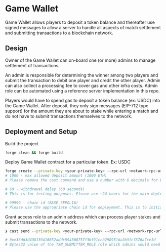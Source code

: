 # Game Wallet

Game Wallet allows players to deposit a token balance and thereafter use signed messages to allow a server to handle all aspects of match settlement and submitting transactions to a blockchain network.

## Design

Owner of the Game Wallet can on-board one (or more) admins to manage settlement of transactions.

An admin is responsible for determining the winner among two players and submit the transaction to debit one player and credit the other player. Admin can also collect a processing fee to cover gas and other infra costs. Admin role can be automated using a reference server implementation in this repo.

Players would have to spend gas to deposit a token balance (ex: USDC) into the Game Wallet. After deposit, they only sign messages (EIP-712 type support) for the amount they are about to stake while entering a match and do not have to submit transactions themselves to the network.

## Deployment and Setup

Build the project

```bash
forge clean && forge build
```

Deploy Game Wallet contract for a particular token. Ex: USDC

```bash
forge create --private-key <your-private-key> --rpc-url <network-rpc-url> contracts/src/GameStaking.sol:GameStaking --constructor-args <usdc-token-address> $(cast --to-wei 1000) 60 99999
# 1000 - max allowed deposit amount (1000 ETH)
# Please remove the cast command and use a number with 6 decimals for USDC.

# 60 - withdrawal delay (60 seconds)
# This is for testing purposes. Please use ~24 hours for the main deployment.

# 99999 - chain id (BASE SEPOLIA)
# Please use the appropriate chain id for deployment. This is to initialize EIP-712 constants.
```

Grant access role to an admin address which can process player stakes and submit transactions to the network.

```bash
❯ cast send --private-key <your-private-key> --rpc-url <network-rpc-url> <game-wallet-deployment> "grantRole(bytes32,address)" 0xe36dd3d438139416652addc594300757f3bf91ccb298951da2b3fc7876a7ce1d <admin/server-address>

# 0xe36dd3d438139416652addc594300757f3bf91ccb298951da2b3fc7876a7ce1d
# Bytes32 value of the TXN_SUBMITTER_ROLE role which admins would need to process transactions on behalf of players.
```
